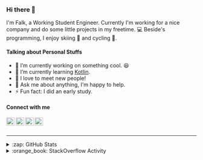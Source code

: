 ### Hi there 👋

I'm Falk, a Working Student Engineer. Currently I'm working for a nice company and do some little projects in my freetime. :computer: Beside's programming, I enjoy skiing :ski: and cycling :bicyclist:.

#### Talking about Personal Stuffs

- 🔭 I’m currently working on something cool. :laughing:
- 🌱 I’m currently learning [Kotlin][kotlin].
- 👯 I love to meet new people!
- 💬 Ask me about anything, I'm happy to help.
- ⚡ Fun fact: I did an early study.

#### Connect with me

[<img align="left" alt="LinkedIn" width="22px" src="https://cdn.jsdelivr.net/npm/simple-icons@v3/icons/linkedin.svg" />][linkedin]
[<img align="left" alt="GitHub" width="22px" src="https://cdn.jsdelivr.net/npm/simple-icons@v3/icons/github.svg" />][github]
[<img align="left" alt="GitLab" width="22px" src="https://cdn.jsdelivr.net/npm/simple-icons@v3/icons/gitlab.svg" />][gitlab]
[<img align="left" alt="Stack Overflow" width="22px" src="https://cdn.jsdelivr.net/npm/simple-icons@v3/icons/stackoverflow.svg" />][stackoverflow]

<br />
<br />

---

<details>
  <summary>:zap: GitHub Stats</summary>
  
  [![Flaxel's github stats](https://github-readme-stats.vercel.app/api?username=flaxel&include_all_commits=true)][github]
</details>

<details>
  <summary>:orange_book: StackOverflow Activity</summary>
  
  <!-- STACKOVERFLOW:START -->
- [Answer by flaxel for Linux one line command to read from a file line by line and pass it to a command](https://stackoverflow.com/questions/64125350/linux-one-line-command-to-read-from-a-file-line-by-line-and-pass-it-to-a-command/64125744#64125744)
- [Answer by flaxel for How to split the integers in the array list?](https://stackoverflow.com/questions/64105770/how-to-split-the-integers-in-the-array-list/64105960#64105960)
- [Answer by flaxel for Does anyone know why my Git commits have the double icon associated with them?](https://stackoverflow.com/questions/64105398/does-anyone-know-why-my-git-commits-have-the-double-icon-associated-with-them/64105777#64105777)
- [Answer by flaxel for Why can I use interface as anonymous class?](https://stackoverflow.com/questions/64091449/why-can-i-use-interface-as-anonymous-class/64091603#64091603)
- [Answer by flaxel for How to copy multiple files atomically from src to dest in java?](https://stackoverflow.com/questions/63835385/how-to-copy-multiple-files-atomically-from-src-to-dest-in-java/64091163#64091163)
<!-- STACKOVERFLOW:END -->
</details>

[stackoverflow]: https://stackoverflow.com/users/10951752/flaxel
[gitlab]: https://gitlab.com/flaxel
[github]: https://github.com/flaxel
[linkedin]: https://www.linkedin.com/in/falk-p-b457211a0/
[kotlin]: https://kotlinlang.org/
